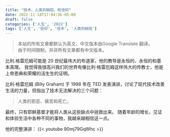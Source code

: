 ```yaml
---
title: "技术，人类的缺陷，和信仰"
date: 2022-11-18T17:04:56-05:00
draft: false
categories: ['人生', '2022']
tags: ['人生', '信仰', '技术', '人类的缺陷']
---
```

> 本站的所有文章都默认为英文，中文版本由Google Translate 翻译。  
> 由于时间限制，并非所有文章都有中文版本。

比利.格雷厄姆可能是 20 世纪最伟大的布道家，他的教导是永恒的、永恒的和基本真理。 我觉得我很高兴我们的世界有像比利·格雷厄姆这样伟大的传教士，他是上帝恩典和荣耀的活生生的证明。

比利·格雷厄姆 (Billy Graham) 于 1998 年在 TED 发表演讲，讨论了现代技术改善生活的力量，但指出了技术无法解决的三个问题：

>人类的邪恶、痛苦和死亡。

最终，只有耶稣基督才能将人类从这些缺点中拯救出来。 随着年龄的增长，见证和体验生活中各种不同的事物，我越来越相信这一点。

他的完整演讲：
{{< youtube 90mj79GqWhc >}}